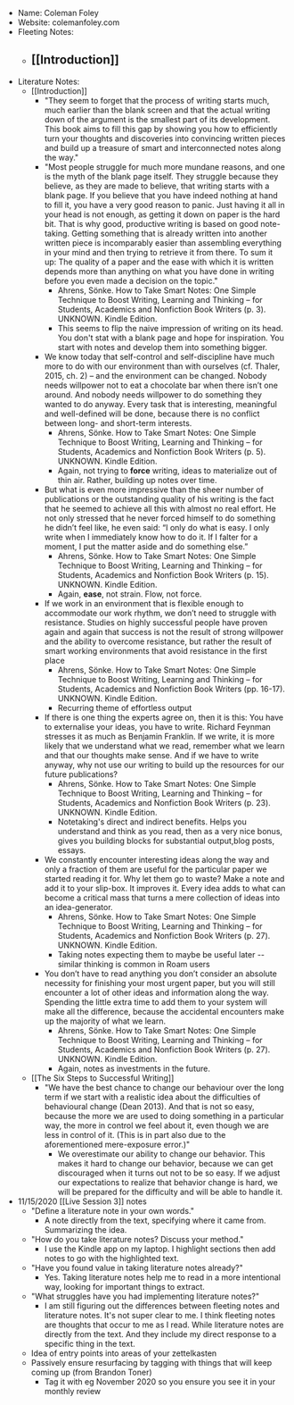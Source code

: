 - Name: Coleman Foley
- Website: colemanfoley.com
- Fleeting Notes:
    - [[Introduction]]
        - 
- Literature Notes:
    - [[Introduction]]
        - "They seem to forget that the process of writing starts much, much earlier than the blank screen and that the actual writing down of the argument is the smallest part of its development. This book aims to fill this gap by showing you how to efficiently turn your thoughts and discoveries into convincing written pieces and build up a treasure of smart and interconnected notes along the way."
        - "Most people struggle for much more mundane reasons, and one is the myth of the blank page itself. They struggle because they believe, as they are made to believe, that writing starts with a blank page. If you believe that you have indeed nothing at hand to fill it, you have a very good reason to panic. Just having it all in your head is not enough, as getting it down on paper is the hard bit. That is why good, productive writing is based on good note-taking. Getting something that is already written into another written piece is incomparably easier than assembling everything in your mind and then trying to retrieve it from there. To sum it up: The quality of a paper and the ease with which it is written depends more than anything on what you have done in writing before you even made a decision on the topic."
            - Ahrens, Sönke. How to Take Smart Notes: One Simple Technique to Boost Writing, Learning and Thinking – for Students, Academics and Nonfiction Book Writers (p. 3). UNKNOWN. Kindle Edition. 
            - This seems to flip the naive impression of writing on its head. You don't stat with a blank page and hope for inspiration. You start with notes and develop them into something bigger.
        - We know today that self-control and self-discipline have much more to do with our environment than with ourselves (cf. Thaler, 2015, ch. 2) – and the environment can be changed. Nobody needs willpower not to eat a chocolate bar when there isn’t one around. And nobody needs willpower to do something they wanted to do anyway. Every task that is interesting, meaningful and well-defined will be done, because there is no conflict between long- and short-term interests.
            - Ahrens, Sönke. How to Take Smart Notes: One Simple Technique to Boost Writing, Learning and Thinking – for Students, Academics and Nonfiction Book Writers (p. 5). UNKNOWN. Kindle Edition.
            - Again, not trying to __force__ writing, ideas to materialize out of thin air. Rather, building up notes over time.
        - But what is even more impressive than the sheer number of publications or the outstanding quality of his writing is the fact that he seemed to achieve all this with almost no real effort. He not only stressed that he never forced himself to do something he didn’t feel like, he even said: “I only do what is easy. I only write when I immediately know how to do it. If I falter for a moment, I put the matter aside and do something else.”
            - Ahrens, Sönke. How to Take Smart Notes: One Simple Technique to Boost Writing, Learning and Thinking – for Students, Academics and Nonfiction Book Writers (p. 15). UNKNOWN. Kindle Edition.
            - Again, __ease__, not strain. Flow, not force.
        - If we work in an environment that is flexible enough to accommodate our work rhythm, we don’t need to struggle with resistance. Studies on highly successful people have proven again and again that success is not the result of strong willpower and the ability to overcome resistance, but rather the result of smart working environments that avoid resistance in the first place
            - Ahrens, Sönke. How to Take Smart Notes: One Simple Technique to Boost Writing, Learning and Thinking – for Students, Academics and Nonfiction Book Writers (pp. 16-17). UNKNOWN. Kindle Edition. 
            - Recurring theme of effortless output
        - If there is one thing the experts agree on, then it is this: You have to externalise your ideas, you have to write. Richard Feynman stresses it as much as Benjamin Franklin. If we write, it is more likely that we understand what we read, remember what we learn and that our thoughts make sense. And if we have to write anyway, why not use our writing to build up the resources for our future publications?
            - Ahrens, Sönke. How to Take Smart Notes: One Simple Technique to Boost Writing, Learning and Thinking – for Students, Academics and Nonfiction Book Writers (p. 23). UNKNOWN. Kindle Edition. 
            - Notetaking's direct and indirect benefits. Helps you understand and think as you read, then as a very nice bonus, gives you building blocks for substantial output,blog posts, essays.
        - We constantly encounter interesting ideas along the way and only a fraction of them are useful for the particular paper we started reading it for. Why let them go to waste? Make a note and add it to your slip-box. It improves it. Every idea adds to what can become a critical mass that turns a mere collection of ideas into an idea-generator.
            - Ahrens, Sönke. How to Take Smart Notes: One Simple Technique to Boost Writing, Learning and Thinking – for Students, Academics and Nonfiction Book Writers (p. 27). UNKNOWN. Kindle Edition.
            - Taking notes expecting them to maybe be useful later -- similar thinking is common in Roam users
        - You don’t have to read anything you don’t consider an absolute necessity for finishing your most urgent paper, but you will still encounter a lot of other ideas and information along the way. Spending the little extra time to add them to your system will make all the difference, because the accidental encounters make up the majority of what we learn.
            - Ahrens, Sönke. How to Take Smart Notes: One Simple Technique to Boost Writing, Learning and Thinking – for Students, Academics and Nonfiction Book Writers (p. 27). UNKNOWN. Kindle Edition. 
            - Again, notes as investments in the future.
    - [[The Six Steps to Successful Writing]]
        - "We have the best chance to change our behaviour over the long term if we start with a realistic idea about the difficulties of behavioural change (Dean 2013). And that is not so easy, because the more we are used to doing something in a particular way, the more in control we feel about it, even though we are less in control of it. (This is in part also due to the aforementioned mere-exposure error.)"
            - We overestimate our ability to change our behavior. This makes it hard to change our behavior, because we can get discouraged when it turns out not to be so easy. If we adjust our expectations to realize that behavior change is hard, we will be prepared for the difficulty and will be able to handle it.
- 11/15/2020 [[Live Session 3]] notes
    - "Define a literature note in your own words."
        - A note directly from the text, specifying where it came from. Summarizing the idea.
    - "How do you take literature notes? Discuss your method."
        - I use the Kindle app on my laptop. I highlight sections then add notes to go with the highlighted text.
    - "Have you found value in taking literature notes already?"
        - Yes. Taking literature notes help me to read in a more intentional way, looking for important things to extract.
    - "What struggles have you had implementing literature notes?"
        - I am still figuring out the differences between fleeting notes and literature notes. It's not super clear to me. I think fleeting notes are thoughts that occur to me as I read. While literature notes are directly from the text. And they include my direct response to a specific thing in the text.
    - Idea of entry points into areas of your zettelkasten
    - Passively ensure resurfacing by tagging with things that will keep coming up (from Brandon Toner)
        - Tag it with eg November 2020 so you ensure you see it in your monthly review
